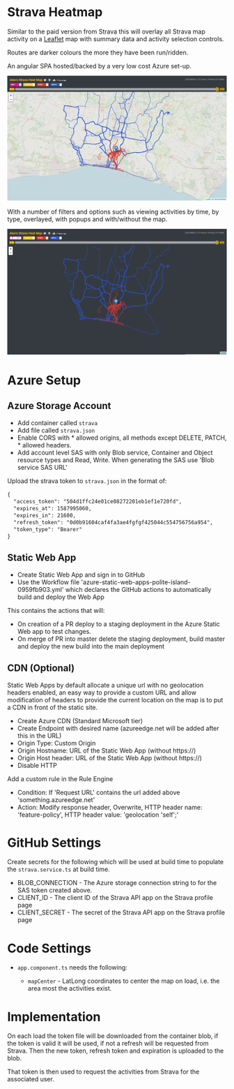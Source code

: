 # Strava Heatmap

Similar to the paid version from Strava this will overlay all Strava map activity on a [Leaflet](https://leafletjs.com/) map with summary data and activity selection controls.

Routes are darker colours the more they have been run/ridden.

An angular SPA hosted/backed by a very low cost Azure set-up.

![site image](screenshots/site.png)

With a number of filters and options such as viewing activities by time, by type, overlayed, with popups and with/without the map.

![site image](screenshots/site_no_map.png)

# Azure Setup

## Azure Storage Account

- Add container called `strava`
- Add file called `strava.json`
- Enable CORS with * allowed origins, all methods except DELETE, PATCH, * allowed headers.
- Add account level SAS with only Blob service, Container and Object resource types and Read, Write. When generating the SAS use 'Blob service SAS URL'

Upload the strava token to `strava.json` in the format of:

```
{
  "access_token": "504d1ffc24e01ce08272201eb1ef1e720fd",
  "expires_at": 1587995060,
  "expires_in": 21600,
  "refresh_token": "0d0b91604caf4fa3ae4fgfgf425044c554756756a954",
  "token_type": "Bearer"
}
```

## Static Web App

- Create Static Web App and sign in to GitHub
- Use the Workflow file 'azure-static-web-apps-polite-island-0959fb903.yml' which declares the GitHub actions to automatically build and deploy the Web App

This contains the actions that will:

- On creation of a PR deploy to a staging deployment in the Azure Static Web app to test changes.
- On merge of PR into master delete the staging deployment, build master and deploy the new build into the main deployment

## CDN (Optional)

Static Web Apps by default allocate a unique url with no geolocation headers enabled, an easy way to provide a custom URL and allow modification of headers to provide the current location on the map is to put a CDN in front of the static site.

- Create Azure CDN (Standard Microsoft tier)
- Create Endpoint with desired name (azureedge.net will be added after this in the URL)
- Origin Type: Custom Origin
- Origin Hostname: URL of the Static Web App (without https://)
- Origin Host header: URL of the Static Web App (without https://)
- Disable HTTP

Add a custom rule in the Rule Engine

- Condition: If 'Request URL' contains the url added above 'something.azureedge.net'
- Action: Modify response header, Overwrite, HTTP header name: 'feature-policy', HTTP header value: 'geolocation 'self';'

# GitHub Settings

Create secrets for the following which will be used at build time to populate the `strava.service.ts` at build time.

- BLOB_CONNECTION - The Azure storage connection string to for the SAS token created above.
- CLIENT_ID - The client ID of the Strava API app on the Strava profile page
- CLIENT_SECRET - The secret of the Strava API app on the Strava profile page

# Code Settings

- `app.component.ts` needs the following:

  - `mapCenter` - LatLong coordinates to center the map on load, i.e. the area most the activities exist.

# Implementation

On each load the token file will be downloaded from the container blob, if the token is valid it will be used, if not a refresh will be requested from Strava. Then the new token, refresh token and expiration is uploaded to the blob.

That token is then used to request the activities from Strava for the associated user.
